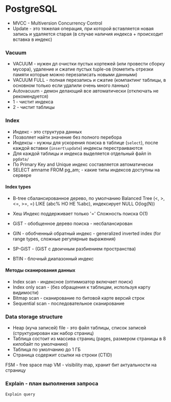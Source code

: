 # PostgreSQL
- MVCC - Multiversion Concurrency Control
- Update - это тяжелая операция, при которой вставляется новая запись и удаляется старая (в случае наличия индекса + происходит вставка в индекс)

### Vacuum
- VACUUM - нужен дл очистки пустых кортежей (или провести сборку мусора), удаление и сжатие пустых tuple-ов (пометить отрезки памяти которые можно перезаписать новыми данными)
- VACUUM FULL - полная перезапись и сжатие (компактинг таблицы, в основном только если удалили очень много ланных)
- Autovacuum - демон делающий все автоматически (отключать не рекомендуется)
- 1 - чистит индекса
- 2 - чистит таблицы


### Index
- Индекс - это структура данных
- Позволяет найти значение без полного перебора
- Индексы - нужны для ускорения поиска в таблице (`select`), после каждой вставки (`insert\update`) индексы перестраиваются
- Для каждой таблицы и индекса выделяется отдельный файл in `pgdata/`
- По Primary Key and Unique индекс составляется автоматически
- SELECT amname FROM pg_am; - какие типы индексов доступны на сервере

#### Index types
- B-tree сбалансированное дерево, по умолчанию
Balanced Tree (<, >, <=, >=, =) LIKE (abc% НО НЕ %abc), индексирует NULL
O(log(N))


- Хеш Индекс поддерживает только '='
Сложность поиска O(1)

- GiST - обобщенное дерево поиска - несбалансирован
- GIN - обобченный обратный индекс - generalized inverted index (for range types, сложные регулярные выражения)
- SP-GiST - (GiST с двоичным разбиением пространства)
- BTIN - блочный диапазонный индекс


#### Методы сканирования данных
- Index scan - индексное (оптимизатор включает поиск)
- Index only scan - (без обращения к таблицам, используя карту видимости)
- Bitmap scan - сканирование по битовой карте версий строк
- Sequential scan - последовательное сканирование

### Data storage structure
- Heap (куча записей) file - это файл таблицы, список записей (структурирован как набор страниц)
- Таблица состоит из массива страниц (pages, размером страницы в 8 килобайт по умолчанию)
- Таблица по умолчанию до 1 ГБ
- Страница содержит ссылки на строки (CTID)


FSM - free space map
VM - visibility map, хранит бит актуальности на страницу


### Explain - план выполнения запроса
```
Explain query
```
